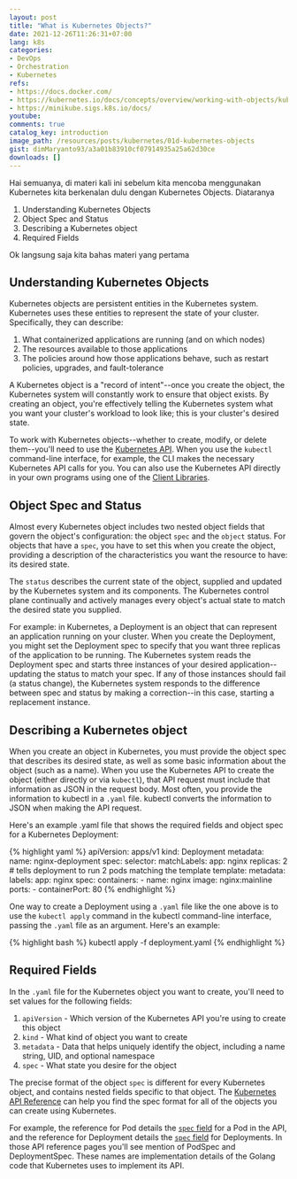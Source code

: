 ```yaml
---
layout: post
title: "What is Kubernetes Objects?"
date: 2021-12-26T11:26:31+07:00
lang: k8s
categories:
- DevOps
- Orchestration
- Kubernetes
refs: 
- https://docs.docker.com/
- https://kubernetes.io/docs/concepts/overview/working-with-objects/kubernetes-objects/
- https://minikube.sigs.k8s.io/docs/
youtube: 
comments: true
catalog_key: introduction
image_path: /resources/posts/kubernetes/01d-kubernetes-objects
gist: dimMaryanto93/a3a01b83910cf07914935a25a62d30ce
downloads: []
---
```



Hai semuanya, di materi kali ini sebelum kita mencoba menggunakan Kubernetes kita berkenalan dulu dengan Kubernetes Objects. Diataranya

1. Understanding Kubernetes Objects
2. Object Spec and Status
3. Describing a Kubernetes object
4. Required Fields

Ok langsung saja kita bahas materi yang pertama

## Understanding Kubernetes Objects

Kubernetes objects are persistent entities in the Kubernetes system. Kubernetes uses these entities to represent the state of your cluster. Specifically, they can describe:

1. What containerized applications are running (and on which nodes)
2. The resources available to those applications
3. The policies around how those applications behave, such as restart policies, upgrades, and fault-tolerance

A Kubernetes object is a "record of intent"--once you create the object, the Kubernetes system will constantly work to ensure that object exists. By creating an object, you're effectively telling the Kubernetes system what you want your cluster's workload to look like; this is your cluster's desired state.

To work with Kubernetes objects--whether to create, modify, or delete them--you'll need to use the [Kubernetes API](https://kubernetes.io/docs/concepts/overview/kubernetes-api/). When you use the `kubectl` command-line interface, for example, the CLI makes the necessary Kubernetes API calls for you. You can also use the Kubernetes API directly in your own programs using one of the [Client Libraries](https://kubernetes.io/docs/reference/using-api/client-libraries/).

## Object Spec and Status

Almost every Kubernetes object includes two nested object fields that govern the object's configuration: the object `spec` and the `object` status. For objects that have a `spec`, you have to set this when you create the object, providing a description of the characteristics you want the resource to have: its desired state.

The `status` describes the current state of the object, supplied and updated by the Kubernetes system and its components. The Kubernetes control plane continually and actively manages every object's actual state to match the desired state you supplied.

For example: in Kubernetes, a Deployment is an object that can represent an application running on your cluster. When you create the Deployment, you might set the Deployment spec to specify that you want three replicas of the application to be running. The Kubernetes system reads the Deployment spec and starts three instances of your desired application--updating the status to match your spec. If any of those instances should fail (a status change), the Kubernetes system responds to the difference between spec and status by making a correction--in this case, starting a replacement instance.

## Describing a Kubernetes object

When you create an object in Kubernetes, you must provide the object spec that describes its desired state, as well as some basic information about the object (such as a name). When you use the Kubernetes API to create the object (either directly or via `kubectl`), that API request must include that information as JSON in the request body. Most often, you provide the information to kubectl in a `.yaml` file. kubectl converts the information to JSON when making the API request.

Here's an example .yaml file that shows the required fields and object spec for a Kubernetes Deployment:

{% highlight yaml %}
apiVersion: apps/v1
kind: Deployment
metadata:
  name: nginx-deployment
spec:
  selector:
    matchLabels:
      app: nginx
  replicas: 2 # tells deployment to run 2 pods matching the template
  template:
    metadata:
      labels:
        app: nginx
    spec:
      containers:
      - name: nginx
        image: nginx:mainline
        ports:
        - containerPort: 80
{% endhighlight %}

One way to create a Deployment using a `.yaml` file like the one above is to use the `kubectl apply` command in the kubectl command-line interface, passing the `.yaml` file as an argument. Here's an example:

{% highlight bash %}
kubectl apply -f deployment.yaml
{% endhighlight %}

## Required Fields

In the `.yaml` file for the Kubernetes object you want to create, you'll need to set values for the following fields:

1. `apiVersion` - Which version of the Kubernetes API you're using to create this object
2. `kind` - What kind of object you want to create
3. `metadata` - Data that helps uniquely identify the object, including a name string, UID, and optional namespace
4. `spec` - What state you desire for the object

The precise format of the object `spec` is different for every Kubernetes object, and contains nested fields specific to that object. The [Kubernetes API Reference](https://kubernetes.io/docs/reference/kubernetes-api/) can help you find the spec format for all of the objects you can create using Kubernetes.

For example, the reference for Pod details the [`spec` field](https://kubernetes.io/docs/reference/kubernetes-api/workload-resources/pod-v1/#PodSpec) for a Pod in the API, and the reference for Deployment details the [`spec` field](https://kubernetes.io/docs/reference/kubernetes-api/workload-resources/deployment-v1/#DeploymentSpec) for Deployments. In those API reference pages you'll see mention of PodSpec and DeploymentSpec. These names are implementation details of the Golang code that Kubernetes uses to implement its API.